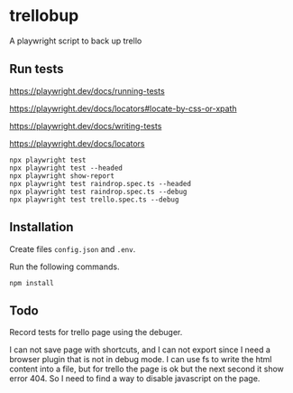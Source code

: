 # trellobup

A playwright script to back up trello

## Run tests

<https://playwright.dev/docs/running-tests>

<https://playwright.dev/docs/locators#locate-by-css-or-xpath>

<https://playwright.dev/docs/writing-tests>

<https://playwright.dev/docs/locators>

```
npx playwright test
npx playwright test --headed
npx playwright show-report
npx playwright test raindrop.spec.ts --headed
npx playwright test raindrop.spec.ts --debug
npx playwright test trello.spec.ts --debug
```

## Installation

Create files `config.json` and `.env`.

Run the following commands.

```
npm install
```

## Todo

Record tests for trello page using the debuger.

I can not save page with shortcuts, and I can not export since I need a browser plugin that is not in debug mode.
I can use fs to write the html content into a file, but for trello the page is ok but the next second it show error 404.
So I need to find a way to disable javascript on the page.
